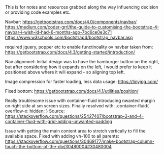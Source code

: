 This is for notes and resources grabbed along the way influencing decision or providing code examples etc.

Navbar:
https://getbootstrap.com/docs/4.0/components/navbar/
https://medium.com/coder-grrl/the-guide-to-customising-the-bootstrap-4-navbar-i-wish-id-had-6-months-ago-7bc6ce0e3c71
https://www.w3schools.com/bootstrap4/bootstrap_navbar.asp

required jquery, popper etc to enable functinoality ov navbar taken from:
https://getbootstrap.com/docs/4.3/getting-started/introduction/

Nav alignmnet:
Initial design was to have the hamburger button on the right, but after considering how it expands on the left, I would prefer to keep it positioned above where it will expand - so aligning top left.

Image compression for faster loading, less data usage:
https://tinyjpg.com/

Fixed bottom:
https://getbootstrap.com/docs/4.1/utilities/position/

Really troublesome issue with container-fluid introducing nwanted margin on right side at sm screen sizes. Finally resolved with:
.container-fluid{
    overflow-x: hidden;
}
Source:
https://stackoverflow.com/questions/25427407/bootstrap-3-and-4-container-fluid-with-grid-adding-unwanted-padding

Issue with getting the main content area to stretch vertically to fill the available space. Fixed with adding vh-100 to all parents:
https://stackoverflow.com/questions/30469177/make-bootstrap-column-touch-the-bottom-of-the-div/30480004#30480004